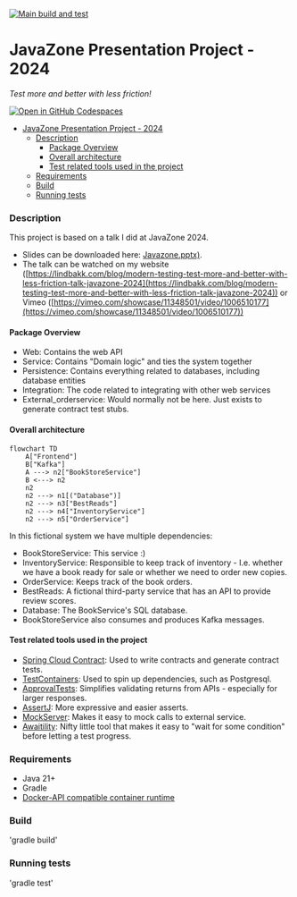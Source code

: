 [![Main build and test](https://github.com/atomfinger/JavaZone-2024/actions/workflows/gradle.yml/badge.svg)](https://github.com/atomfinger/JavaZone-2024/actions/workflows/gradle.yml)

# JavaZone Presentation Project - 2024

_Test more and better with less friction!_

[![Open in GitHub Codespaces](https://github.com/codespaces/badge.svg)](https://github.com/codespaces/new?hide_repo_select=true&ref=main&repo=821554819)

<!--toc:start-->
- [JavaZone Presentation Project - 2024](#javazone-presentation-project-2024)
    - [Description](#description)
      - [Package Overview](#package-overview)
      - [Overall architecture](#overall-architecture)
      - [Test related tools used in the project](#test-related-tools-used-in-the-project)
    - [Requirements](#requirements)
    - [Build](#build)
    - [Running tests](#running-tests)
<!--toc:end-->


### Description

This project is based on a talk I did at JavaZone 2024.
 - Slides can be downloaded here: [Javazone.pptx)](./Javazone.pptx).
 - The talk can be watched on my website ([https://lindbakk.com/blog/modern-testing-test-more-and-better-with-less-friction-talk-javazone-2024](https://lindbakk.com/blog/modern-testing-test-more-and-better-with-less-friction-talk-javazone-2024)) or Vimeo ([https://vimeo.com/showcase/11348501/video/1006510177](https://vimeo.com/showcase/11348501/video/1006510177))

#### Package Overview

- Web: Contains the web API
- Service: Contains "Domain logic" and ties the system together
- Persistence: Contains everything related to databases, including database entities
- Integration: The code related to integrating with other web services
- External_orderservice: Would normally not be here. Just exists to generate contract test stubs.

#### Overall architecture

```mermaid
flowchart TD
    A["Frontend"]
    B["Kafka"]
    A ---> n2["BookStoreService"]
    B <---> n2
    n2
    n2 ---> n1[("Database")]
    n2 ---> n3["BestReads"]
    n2 ---> n4["InventoryService"]
    n2 ---> n5["OrderService"]
```

In this fictional system we have multiple dependencies:

- BookStoreService: This service :)
- InventoryService: Responsible to keep track of inventory - I.e. whether we have a book ready for sale or whether we
  need to order new copies.
- OrderService: Keeps track of the book orders.
- BestReads: A fictional third-party service that has an API to provide review scores.
- Database: The BookService's SQL database.
- BookStoreService also consumes and produces Kafka messages.

#### Test related tools used in the project

- [Spring Cloud Contract](https://spring.io/projects/spring-cloud-contract): Used to write contracts and generate
  contract tests.
- [TestContainers](https://testcontainers.com/): Used to spin up dependencies, such as Postgresql.
- [ApprovalTests](https://approvaltests.com/): Simplifies validating returns from APIs - especially for larger
  responses.
- [AssertJ](https://assertj.github.io/doc/): More expressive and easier asserts.
- [MockServer](https://mock-server.com/): Makes it easy to mock calls to external service.
- [Awaitility](http://www.awaitility.org/): Nifty little tool that makes it easy to "wait for some condition" before
  letting a test progress.

### Requirements

- Java 21+
- Gradle
- [Docker-API compatible container runtime](https://java.testcontainers.org/supported_docker_environment/)

### Build

'gradle build'

### Running tests

'gradle test'
